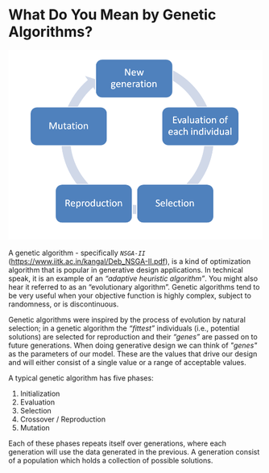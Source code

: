 # What Do You Mean by Genetic Algorithms?
![Genetic algorithm process](Images/4_06_GAProcess.png "Genetic algorithm process")


A genetic algorithm - specifically *`NSGA-II`* (<https://www.iitk.ac.in/kangal/Deb_NSGA-II.pdf>), is a kind of optimization algorithm that is popular in generative design applications. In technical speak, it is an example of an *“adaptive heuristic algorithm”*. You might also hear it referred to as an “evolutionary algorithm”. Genetic algorithms tend to be very useful when your objective function is highly complex, subject to randomness, or is discontinuous.  

Genetic algorithms were inspired by the process of evolution by natural selection; in a genetic algorithm the *“fittest”* individuals (i.e., potential solutions) are selected for reproduction and their *“genes”* are passed on to future generations. When doing generative design we can think of *"genes"* as the parameters of our model. These are the values that drive our design and will either consist of a single value or a range of acceptable values.

A typical genetic algorithm has five phases: 

1. Initialization
2. Evaluation 
3. Selection 
4. Crossover / Reproduction
5. Mutation 

Each of these phases repeats itself over generations, where each generation will use the data generated in the previous. A generation consist of a population which holds a collection of possible solutions. 
